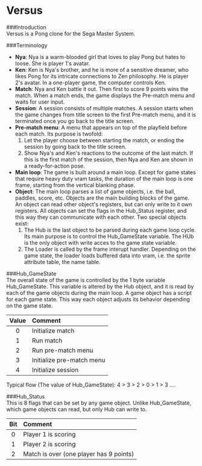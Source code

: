 # Versus

###Introduction  
Versus is a Pong clone for the Sega Master System.

###Terminology 
- **Nya**: Nya is a warm-blooded girl that loves to play Pong but hates to loose. She is player 1's avatar.
- **Ken**: Ken is Nya's brother, and he is more of a sensitive dreamer, who likes Pong for its intricate connections to Zen philosophy. He is player 2's avatar. In a one-player game, the computer controls Ken.
- **Match**: Nya and Ken battle it out. Then first to score 9 points wins the match. When a match ends, the game displays the Pre-match menu and waits for user input.
- **Session**: A session consists of multiple matches. A session starts when the game changes from title screen to the first Pre-match menu, and it is terminated once you go back to the title screen.
- **Pre-match menu**: A menu that appears on top of the playfield before each match. Its purpose is twofold:
  1. Let the player choose between starting the match, or ending the session by going back to the title screen. 
  2. Show Nya's and Ken's reactions to the outcome of the last match. If this is the first match of the session, then Nya and Ken are shown in a ready-for-action pose.
- **Main loop**: The game is built around a main loop. Except for game states that require heavy duty vram tasks, the duration of the main loop is one frame, starting from the vertical blanking phase.
- **Object**: The main loop parses a list of game objects, i.e. the ball, paddles, score, etc. Objects are the main building blocks of the game. An object can read other object's registers, but can only write to it own registers. All objects can set the flags in the Hub_Status register, and this way they can communicate with each other. Two special objects exist:
  1. The Hub is the last object to be parsed during each game loop cycle. Its main purpose is to control the Hub_GameState variable. The HUb is the only object with write acces to the game state variable.
  2. The Loader is called by the frame interupt handler. Depending on the game state, the loader loads buffered data into vram, i.e. the sprite attribute table, the name table.

###Hub_GameState    
The overall state of the game is controlled by the 1 byte variable Hub_GameState. This variable is altered by the Hub object, and it is read by each of the game objects during the main loop. A game object has a script for each game state. This way each object adjusts its behavior depending on the game state.

| Value | Comment                                               |
| :---: | :---------------------------------------------------- |
| 0     | Initialize match                                      |
| 1     | Run match                                             |
| 2     | Run pre-match menu                                    |
| 3     | Initialize pre-match menu                             |
| 4     | Initialize session                                    |

Typical flow (The value of Hub_GameState):
4 > 3 > 2 > 0 > 1 > 3 ....

###Hub_Status  
This is 8 flags that can be set by any game object. Unlike Hub_GameState, which game objects can read, but only Hub can write to.

| Bit   | Comment                                               |
| :---: | :---------------------------------------------------- |
| 0     | Player 1 is scoring                                   |
| 1     | Player 2 is scoring                                   |
| 2     | Match is over (one player has 9 points)               |
